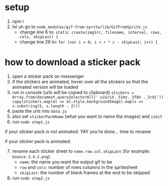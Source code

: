 # setup

1. npm i
2. lol uh go to `node_modules/gif-from-sprite/lib/GifFromSprite.js`
    * change line 6 to: `static create(imgSrc, filename, interval, rows, cols, skipLast) {`
    * change line 26 to: `for (var i = 0; i < r * c - skipLast; i++) {`

# how to download a sticker pack

1. open a sticker pack on messenger
2. if the stickers are animated, hover over all the stickers so that the animated version will be loaded
3. run in console (urls will be copied to clipboard)
`
stickers = Array.from(document.querySelectorAll('.uiGrid._51mz._5f0n ._5r8i'))
copy(stickers.map(el => el.style.backgroundImage).map(s => s.substring(5, s.length - 2)))
`
4. paste the urls into `data.js`
5. also set `stickerPackName` (what you want to name the images) and `isGif` 
6. run `node step1.js`

if your sticker pack is not animated: YAY you're done... time to rename

if your sticker pack is animated:

7. rename each sticker sheet to `name.row.col.skipLast` (for example: `bounce.3.4.2.png`)
    * `name`: the name you want the output gif to be
    * `row` and `cols`: number of rows columns in the spritesheet
    * `skipLast`: the number of blank frames at the end to be skipped
8. run `node step2.js`
